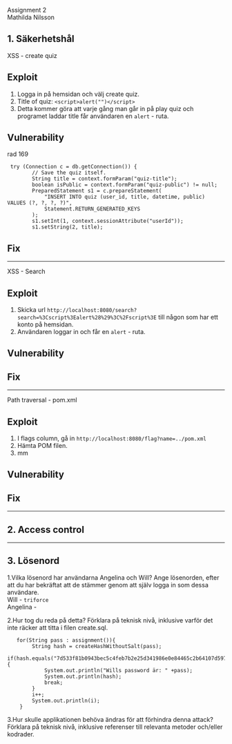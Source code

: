 Assignment 2 <br>
Mathilda Nilsson




## 1. Säkerhetshål

XSS - create quiz

## Exploit
1. Logga in på hemsidan och välj create quiz.
2. Title of quiz:  `<script>alert("")</script>`
3. Detta kommer göra att varje gång man går in på play quiz och programet laddar title får användaren en `alert` - ruta.

## Vulnerability

rad 169<br>

     try (Connection c = db.getConnection()) {
            // Save the quiz itself.
            String title = context.formParam("quiz-title");
            boolean isPublic = context.formParam("quiz-public") != null;
            PreparedStatement s1 = c.prepareStatement(
                "INSERT INTO quiz (user_id, title, datetime, public) VALUES (?, ?, ?, ?)",
                Statement.RETURN_GENERATED_KEYS
            );
            s1.setInt(1, context.sessionAttribute("userId"));
            s1.setString(2, title);

## Fix

---

XSS - Search

## Exploit

1. Skicka url ``http://localhost:8080/search?search=%3Cscript%3Ealert%28%29%3C%2Fscript%3E`` till någon som har ett konto på hemsidan.
2. Användaren loggar in och får en `alert` - ruta.


## Vulnerability

## Fix

---

Path traversal - pom.xml

## Exploit

1. I flags column, gå in ``http://localhost:8080/flag?name=../pom.xml``
2. Hämta POM filen.
3. mm

## Vulnerability

## Fix

---

## 2. Access control


---
## 3. Lösenord

1.Vilka lösenord har användarna Angelina och Will? Ange lösenorden, efter att du har bekräftat att de stämmer genom att själv logga in som dessa användare.
<br>
Will - `triforce`
<br>
Angelina -

2.Hur tog du reda på detta? Förklara på teknisk nivå, inklusive varför det inte räcker att titta i filen create.sql.

       for(String pass : assignment()){
            String hash = createHashWithoutSalt(pass);
            if(hash.equals("7d533f81b0943bec5c4feb7b2e25d341986e0e84465c2b64107d597f1b71133f1b605d30eb28aada2c4d5801290ae3a28735a5eb4aea5c2fbfcb63c03ad511cc")){
                System.out.println("Wills password är: " +pass);
                System.out.println(hash);
                break;
            }
            i++;
            System.out.println(i);
        }


3.Hur skulle applikationen behöva ändras för att förhindra denna attack? Förklara på teknisk nivå, inklusive referenser till relevanta metoder och/eller kodrader.